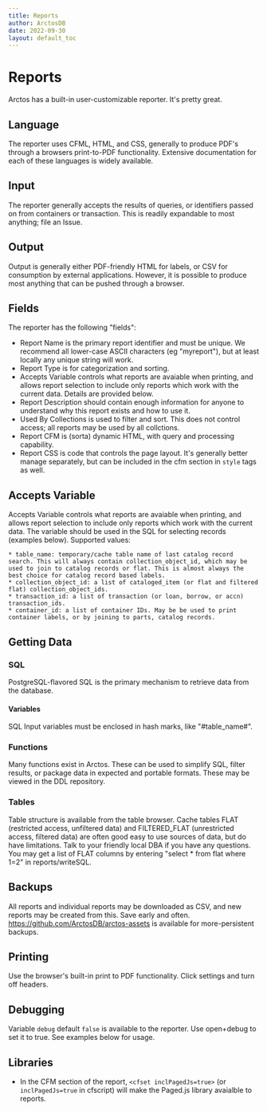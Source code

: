 ```yaml
---
title: Reports
author: ArctosDB
date: 2022-09-30
layout: default_toc
---
```


# Reports

Arctos has a built-in user-customizable reporter. It's pretty great.

## Language

The reporter uses CFML, HTML, and CSS, generally to produce PDF's through a browsers print-to-PDF functionality. Extensive documentation for each of these languages is widely available.

## Input

The reporter generally accepts the results of queries, or identifiers passed on from containers or transaction. This is readily expandable to most anything; file an Issue.

## Output

Output is generally either PDF-friendly HTML for labels, or CSV for consumption by external applications. However, it is possible to produce most anything that can be pushed through a browser.

## Fields

The reporter has the following "fields":

* Report Name is the primary report identifier and must be unique. We recommend all lower-case ASCII characters (eg "myreport"), but at least locally any unique string will work.
* Report Type is for categorization and sorting.
* Accepts Variable controls what reports are avaiable when printing, and allows report selection to include only reports which work with the current data. Details are provided below.
* Report Description should contain enough information for anyone to understand why this report exists and how to use it.
* Used By Collections is used to filter and sort. This does not control access; all reports may be used by all collctions.
* Report CFM is (sorta) dynamic HTML, with query and processing capability.
* Report CSS is code that controls the page layout. It's generally better manage separately, but can be included in the cfm section in ``style`` tags as well.


## Accepts Variable

Accepts Variable controls what reports are avaiable when printing, and allows report selection to include only reports which work with the current data. 
The variable should be used in the SQL for selecting records (examples below). Supported values:

	* table_name: temporary/cache table name of last catalog record search. This will always contain collection_object_id, which may be used to join to catalog records or flat. This is almost always the best choice for catalog record based labels.
	* collection_object_id: a list of cataloged_item (or flat and filtered flat) collection_object_ids.
	* transaction_id: a list of transaction (or loan, borrow, or accn) transaction_ids.
	* container_id: a list of container IDs. May be be used to print container labels, or by joining to parts, catalog records.

## Getting Data

### SQL
 
PostgreSQL-flavored SQL is the primary mechanism to retrieve data from the database. 

#### Variables
SQL Input variables must be enclosed in hash marks, like "#table_name#".

### Functions

Many functions exist in Arctos. These can be used to simplify SQL, filter results, or package data in expected and portable formats. These may be viewed in the DDL repository.


### Tables

Table structure is available from the table browser. Cache tables FLAT (restricted access, unfiltered data) and FILTERED_FLAT (unrestricted access, filtered data) are often good easy to use sources of data, but do have limitations. Talk to your friendly local DBA if you have any questions. You may get a list of FLAT columns by entering "select * from flat where 1=2" in reports/writeSQL.

## Backups

All reports and individual reports may be downloaded as CSV, and new reports may be created from this. Save early and often.  https://github.com/ArctosDB/arctos-assets is available for more-persistent backups.

## Printing

Use the browser's built-in print to PDF functionality. Click settings and turn off headers.

## Debugging

Variable ``debug`` default ``false`` is available to the reporter. Use open+debug to set it to true. See examples below for usage.

## Libraries

* In the CFM section of the report, ``<cfset inclPagedJs=true>`` (or ``inclPagedJs=true`` in cfscript) will make the Paged.js library avaialble to reports.
	